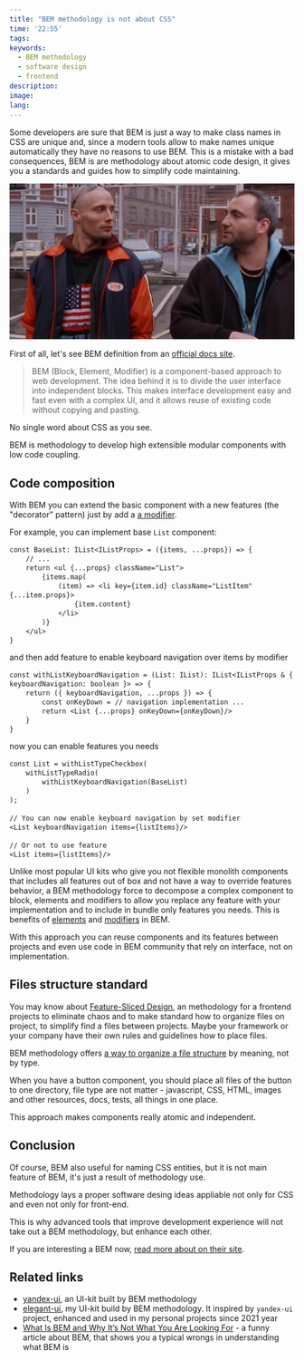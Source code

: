 ```yaml
---
title: "BEM methodology is not about CSS"
time: '22:55'
tags:
keywords:
  - BEM methodology
  - software design
  - frontend
description:
image:
lang:
---
```


Some developers are sure that BEM is just a way to make class names in CSS are unique and, since a modern tools allow to make names unique automatically they have no reasons to use BEM. This is a mistake with a bad consequences, BEM is are methodology about atomic code design, it gives you a standards and guides how to simplify code maintaining.

![The Pusher movie (1996)](the-pusher-movie.jpg)

First of all, let's see BEM definition from an [official docs site](https://en.bem.info/methodology/quick-start/).

> BEM (Block, Element, Modifier) is a component-based approach to web development. The idea behind it is to divide the user interface into independent blocks. This makes interface development easy and fast even with a complex UI, and it allows reuse of existing code without copying and pasting.

No single word about CSS as you see.

BEM is methodology to develop high extensible modular components with low code coupling.

## Code composition

With BEM you can extend the basic component with a new features (the "decorator" pattern) just by add a [a modifier](https://en.bem.info/methodology/key-concepts/#modifier).

For example, you can implement base `List` component:
```tsx
const BaseList: IList<IListProps> = ({items, ...props}) => {
	// ...
	return <ul {...props} className="List">
		{items.map(
			(item) => <li key={item.id} className="ListItem" {...item.props}>
				{item.content}
			</li>
		)}
	</ul>
}
```

and then add feature to enable keyboard navigation over items by modifier

```tsx
const withListKeyboardNavigation = (List: IList): IList<IListProps & { keyboardNavigation: boolean }> => {
	return ({ keyboardNavigation, ...props }) => {
		const onKeyDown = // navigation implementation ...
		return <List {...props} onKeyDown={onKeyDown}/>
	}
}
```

now you can enable features you needs

```tsx
const List = withListTypeCheckbox(
	withListTypeRadio(
		withListKeyboardNavigation(BaseList)
	)
);

// You can now enable keyboard navigation by set modifier
<List keyboardNavigation items={listItems}/>

// Or not to use feature
<List items={listItems}/>
```

Unlike most popular UI kits who give you not flexible monolith components that includes all features out of box and not have a way to override features behavior, a BEM methodology force to decompose a complex component to block, elements and modifiers to allow you replace any feature with your implementation and to include in bundle only features you needs. This is benefits of [elements](https://en.bem.info/methodology/key-concepts/#element) and [modifiers](https://en.bem.info/methodology/key-concepts/#modifier) in BEM.

With this approach you can reuse components and its features between projects and even use code in BEM community that rely on interface, not on implementation.

## Files structure standard

You may know about [Feature-Sliced Design](https://feature-sliced.design/), an methodology for a frontend projects to eliminate chaos and to make standard how to organize files on project, to simplify find a files between projects. Maybe your framework or your company have their own rules and guidelines how to place files.

BEM methodology offers [a way to organize a file structure](https://en.bem.info/methodology/filestructure/#files-are-grouped-by-meaning-not-by-type) by meaning, not by type.

When you have a button component, you should place all files of the button to one directory, file type are not matter - javascript, CSS, HTML, images and other resources, docs, tests, all things in one place.

This approach makes components really atomic and independent.

## Conclusion

Of course, BEM also useful for naming CSS entities, but it is not main feature of BEM, it's just a result of methodology use.

Methodology lays a proper software desing ideas appliable not only for CSS and even not only for front-end.

This is why advanced tools that improve development experience will not take out a BEM methodology, but enhance each other.

If you are interesting a BEM now, [read more about on their site](https://en.bem.info/methodology/quick-start/).

## Related links

- [yandex-ui](https://github.com/bem/yandex-ui), an UI-kit built by BEM methodology
- [elegant-ui](https://github.com/vitonsky/react-elegant-ui), my UI-kit build by BEM methodology. It inspired by `yandex-ui` project, enhanced and used in my personal projects since 2021 year
- [What Is BEM and Why It’s Not What You Are Looking For](https://codete.com/blog/what-is-bem-and-why-it-s-not-what-you-are-looking-for) - a funny article about BEM, that shows you a typical wrongs in understanding what BEM is